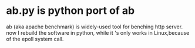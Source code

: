 ab.py is python port of ab
===================

ab (aka apache benchmark) is widely-used tool for benching http server.    
now I rebuild the software in python, while it 's only works in Linux,because of the epoll system call.

